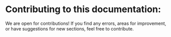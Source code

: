 # Contributing to this documentation:

We are open for contributions! If you find any errors, areas for improvement, or have suggestions for new sections, feel free to contribute.
